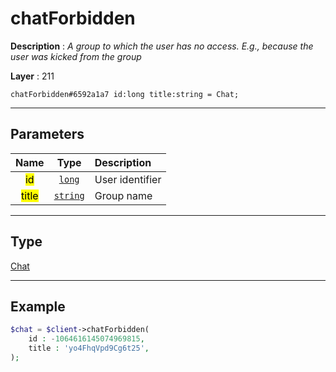 # chatForbidden

**Description** : *A group to which the user has no access. E.g., because the user was kicked from the group*

**Layer** : 211

```tl
chatForbidden#6592a1a7 id:long title:string = Chat;
```

---

## Parameters

| Name | Type | Description |
| :---: | :---: | :--- |
| <mark>id</mark> | [`long`](type/long) | User identifier |
| <mark>title</mark> | [`string`](type/string) | Group name |

---

## Type

[Chat](type/Chat)

---

## Example

```php
$chat = $client->chatForbidden(
	id : -1064616145074969815,
	title : 'yo4FhqVpd9Cg6t25',
);
```